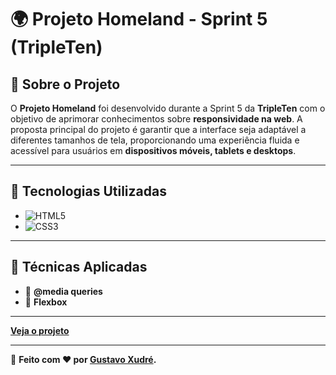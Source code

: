 # 🌍 Projeto Homeland - Sprint 5 (TripleTen)

## 📌 Sobre o Projeto

O **Projeto Homeland** foi desenvolvido durante a Sprint 5 da **TripleTen** com o objetivo de aprimorar conhecimentos sobre **responsividade na web**. A proposta principal do projeto é garantir que a interface seja adaptável a diferentes tamanhos de tela, proporcionando uma experiência fluida e acessível para usuários em **dispositivos móveis, tablets e desktops**.

---

## 🚀 Tecnologias Utilizadas

- ![HTML5](https://img.shields.io/badge/HTML5-%23E34F26.svg?style=flat&logo=html5&logoColor=white)
- ![CSS3](https://img.shields.io/badge/CSS3-%231572B6.svg?style=flat&logo=css3&logoColor=white)

---

## 🎯 Técnicas Aplicadas

- 📱 **@media queries**
- 📏 **Flexbox**

---

[**Veja o projeto**](https://gxudre.github.io/web_project_homeland/)

---

🔹 **Feito com ❤️ por [Gustavo Xudré](https://www.linkedin.com/in/gustavo-xudre/).**
